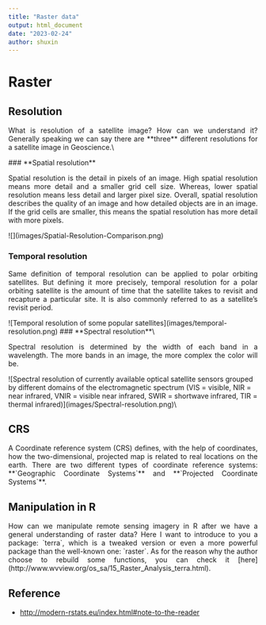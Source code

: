 ```yaml
---
title: "Raster data"
output: html_document
date: "2023-02-24"
author: shuxin
---
```




# Raster

## Resolution
<p style="text-align:justify;">
What is resolution of a satellite image? How can we understand it? Generally speaking we can say there are **three** different resolutions for a satellite image in Geoscience.\
</p>
### **Spatial resolution**
<p style="text-align:justify;">
Spatial resolution is the detail in pixels of an image. High spatial resolution means more detail and a smaller grid cell size. Whereas, lower spatial resolution means less detail and larger pixel size. Overall, spatial resolution describes the quality of an image and how detailed objects are in an image. If the grid cells are smaller, this means the spatial resolution has more detail with more pixels.
</p>
![](images/Spatial-Resolution-Comparison.png)

### **Temporal resolution**
<p style="text-align:justify;">
Same definition of temporal resolution can be applied to polar orbiting satellites. But defining it more precisely, temporal resolution for a polar orbiting satellite is the amount of time that the satellite takes to revisit and recapture a particular site. It is also commonly referred to as a satellite’s revisit period.
</p>
![Temporal resolution of some popular satellites](images/temporal-resolution.png)
### **Spectral resolution**\
<p style="text-align:justify;">
Spectral resolution is determined by the width of each band in a wavelength. The more bands in an image, the more complex the color will be.
</p>
![Spectral resolution of currently available optical satellite sensors grouped by different domains of the electromagnetic spectrum (VIS = visible, NIR = near infrared, VNIR = visible near infrared, SWIR = shortwave infrared, TIR = thermal infrared)](images/Spectral-resolution.png)\

## CRS

<p style="text-align:justify;">
A Coordinate reference system (CRS) defines, with the help of coordinates, how the two-dimensional, projected map is related to real locations on the earth. There are two different types of coordinate reference systems: **`Geographic Coordinate Systems`** and **`Projected Coordinate Systems`**.
</p>


## Manipulation in R
<p style="text-align:justify;">
How can we manipulate remote sensing imagery in R after we have a general understanding of raster data? Here I want to introduce to you a package: `terra`, which is a tweaked version or even a more powerful package than the well-known one: `raster`. As for the reason why the author choose to rebuild some functions, you can check it [here](http://www.wvview.org/os_sa/15_Raster_Analysis_terra.html).
</p>

## Reference
- http://modern-rstats.eu/index.html#note-to-the-reader
